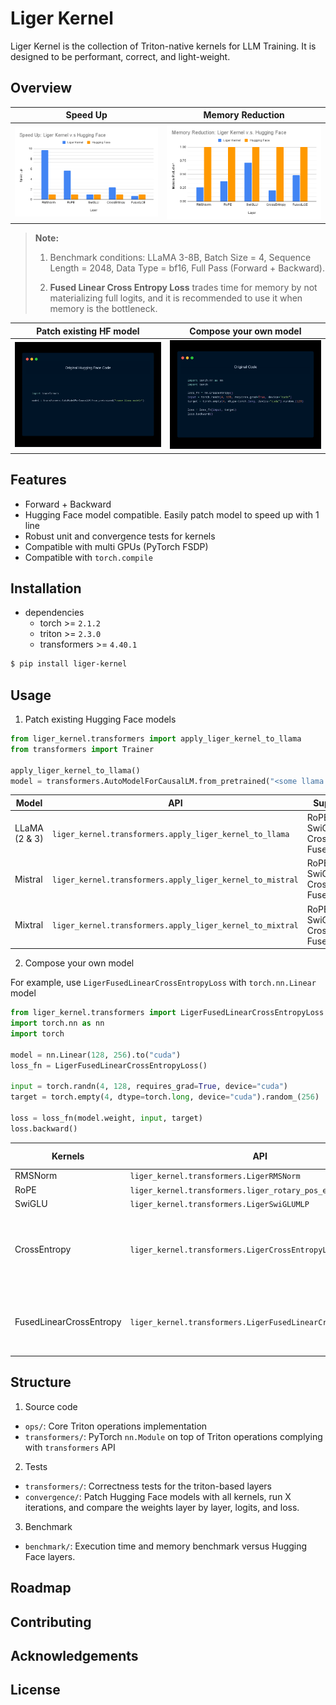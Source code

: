 # Liger Kernel

Liger Kernel is the collection of Triton-native kernels for LLM Training. It is designed to be performant, correct, and light-weight.

## Overview


| Speed Up                 | Memory Reduction        |
|--------------------------|-------------------------|
| ![Speed up](docs/images/speedup.png) | ![Memory](docs/images/memory.png) |

> **Note:**
> 
> 1. Benchmark conditions: LLaMA 3-8B, Batch Size = 4, Sequence Length = 2048, Data Type = bf16, Full Pass (Forward + Backward).
>
> 2. **Fused Linear Cross Entropy Loss** trades time for memory by not materializing full logits, and it is recommended to use it when memory is the bottleneck.


| Patch existing HF model               |  Compose your own model       |
|--------------------------|-------------------------|
| ![Patch](docs/images/patch.gif) | ![Compose](docs/images/compose.gif) |




## Features

- Forward + Backward
- Hugging Face model compatible. Easily patch model to speed up with 1 line
- Robust unit and convergence tests for kernels
- Compatible with multi GPUs (PyTorch FSDP)
- Compatible with `torch.compile`


## Installation


- dependencies
   - torch >= `2.1.2`
   - triton >= `2.3.0`
   - transformers >= `4.40.1`

```bash
$ pip install liger-kernel 
```

## Usage

1. Patch existing Hugging Face models


```python
from liger_kernel.transformers import apply_liger_kernel_to_llama
from transformers import Trainer

apply_liger_kernel_to_llama() 
model = transformers.AutoModelForCausalLM.from_pretrained("<some llama model>")
```

| **Model**   | **API**                                                      | **Supported Operations**                                                |
|-------------|--------------------------------------------------------------|-------------------------------------------------------------------------|
| LLaMA (2 & 3) | `liger_kernel.transformers.apply_liger_kernel_to_llama`   | RoPE, RMSNorm, SwiGLU, CrossEntropyLoss, FusedLinearCrossEntropy        |
| Mistral     | `liger_kernel.transformers.apply_liger_kernel_to_mistral`  | RoPE, RMSNorm, SwiGLU, CrossEntropyLoss, FusedLinearCrossEntropy        |
| Mixtral     | `liger_kernel.transformers.apply_liger_kernel_to_mixtral`  | RoPE, RMSNorm, SwiGLU, CrossEntropyLoss, FusedLinearCrossEntropy        |

2. Compose your own model

For example, use `LigerFusedLinearCrossEntropyLoss` with `torch.nn.Linear` model

```python
from liger_kernel.transformers import LigerFusedLinearCrossEntropyLoss
import torch.nn as nn
import torch

model = nn.Linear(128, 256).to("cuda")
loss_fn = LigerFusedLinearCrossEntropyLoss()

input = torch.randn(4, 128, requires_grad=True, device="cuda")
target = torch.empty(4, dtype=torch.long, device="cuda").random_(256)

loss = loss_fn(model.weight, input, target)
loss.backward()
```

| **Kernels**                | **API**                                                     | **Description** | **Benchmark (A100) **                                           |
|----------------------------|-------------------------------------------------------------|-----------------|--------------------------------------------------------|
| RMSNorm                    | `liger_kernel.transformers.LigerRMSNorm`                    | TBA            | [time](./benchmark/rms_norm_speed/) / [memory](./benchmark/rms_norm_memory/)                   |
| RoPE                       | `liger_kernel.transformers.liger_rotary_pos_emb`            | TBA            | [time](./benchmark/rope_speed/) / [memory](./benchmark/rope_memory/)                        |
| SwiGLU                     | `liger_kernel.transformers.LigerSwiGLUMLP`                  | TBA            | [time](./benchmark/swiglu_speed/) / [memory](./benchmark/swiglu_memory/)                      |
| CrossEntropy               | `liger_kernel.transformers.LigerCrossEntropyLoss`           | This liger Cross Entropy loss computes both loss and the gradient in the forward path with inplace replacement of input to reduce the peak memory (avoid the materialization of both input logits and gradient) thus reducing the peak memory. We only consider hard label + mean reduction for now. Please refer to https://pytorch.org/docs/stable/generated/torch.nn.CrossEntropyLoss.html for the math.            | [time](./benchmark/cross_entropy_speed/) / [memory](./benchmark/cross_entropy_memory/)               |
| FusedLinearCrossEntropy    | `liger_kernel.transformers.LigerFusedLinearCrossEntropyLoss`| This Liger Cross Entropy loss further improves upon the basic Liger Cross Entropy kernel by reducing peak memory usage through fusion of the model's final output head layer with the CE loss, and chunking the input for block-wise loss and gradient calculation. The same strategy of computing both loss and gradient in the forward path with inplace replacement of input is used here.            | [time](./benchmark/fused_linear_cross_entropy_speed/) / [memory](./benchmark/fused_linear_cross_entropy_memory/)  |

## Structure

1. Source code

- `ops/`: Core Triton operations implementation
- `transformers/`: PyTorch `nn.Module` on top of Triton operations complying with `transformers` API 

2. Tests

- `transformers/`: Correctness tests for the triton-based layers
- `convergence/`: Patch Hugging Face models with all kernels, run X iterations, and compare the weights layer by layer, logits, and loss.


3. Benchmark

- `benchmark/`: Execution time and memory benchmark versus Hugging Face layers.

## Roadmap

## Contributing

## Acknowledgements


## License